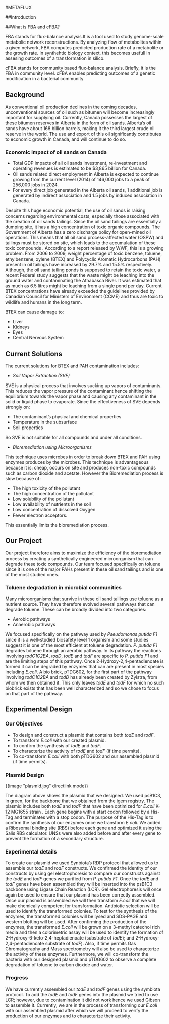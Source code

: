 #METAFLUX

##Introduction

##What is FBA and cFBA?

FBA stands for flux-balance analysis.It is a tool used to study genome-scale metabolic network reconstructions. By analyzing flow of metabolites within a given network, FBA computes predicted production rate of a metabolite or the growth rate. In synthehtic biology context, this becomes usefull in assesing outcomes of a transformation in silico.

cFBA stands for community based flux-balance analysis. Briefly, it is the FBA in community level. cFBA enables predicting outcomes of a genetic modification in a bacterial community



## Background

As conventional oil production declines in the coming decades, unconventional
sources of oil such as bitumen will become increasingly important for supplying
oil. Currently, Canada possesses the largest of these bitumen reserves in
Alberta in the form of oil sands. Alberta’s oil sands have about 168 billion
barrels, making it the third largest crude oil reserve in the world. The use and
export of this oil significantly contributes to economic growth in Canada, and
will continue to do so.

### Economic impact of oil sands on Canada

* Total GDP impacts of all oil sands investment, re-investment and operating revenues is estimated to be $3,865 billion for Canada.
* Oil sands related direct employment in Alberta is expected to continue growing from the current level (2014) of 146,000 jobs to a peak of 256,000 jobs in 2024.
* For every direct job generated in the Alberta oil sands, 1 additional job is generated by indirect association and 1.5 jobs by induced association in Canada.

Despite this huge economic potential, the use of oil sands is raising concerns
regarding environmental costs, especially those associated with the creation of
oil sands tailings.   Since the oil sand tailings are essentially a dumping
site, it has a high concentration of toxic organic compounds. The Government of
Alberta has a zero discharge policy for open-mined oil operations. This means
that all oil sand process-affected water (OSPW) and tailings must be stored on
site, which leads to the accumulation of these toxic compounds . According to a
report released by WWF, this is a growing problem. From 2006 to 2009, weight
percentage of toxic benzene, toluene, ethylbenzene, xylene (BTEX) and Polycyclic
Aromatic Hydrocarbons (PAH) present in oil tailings have increased by 29.7% and
15.5% respectively.   Although, the oil sand tailing ponds is supposed to retain
the toxic water, a recent Federal study suggests that the waste might be
leaching into the ground water and contaminating the Athabasca River. It was
estimated that as much as 6.5 litres might be leaching from a single pond per
day. Current BTEX concentrations have already exceeded the guidelines provided
by Canadian Council for Ministers of Environment (CCME) and thus are toxic to
wildlife and humans in the long term.

BTEX can cause damage to:

* Liver
* Kidneys
* Eyes
* Central Nervous System

## Current Solutions

The current solutions for BTEX and PAH contamination includes:

* _Soil Vapor Extraction (SVE)_

 SVE is a physical process that involves sucking up vapors of contaminants. This
 reduces the vapor pressure of the contaminant hence shifting the equilibrium
 towards the vapor phase and causing any contaminant in the solid or liquid
 phase to evaporate. Since the effectiveness of SVE depends strongly on:   

 * The contaminant’s physical and chemical properties
 * Temperature in the subsurface
 * Soil properties

 So SVE is not suitable for all compounds and under all conditions.

* _Bioremediation using Microorganisms_

 This technique uses microbes in order to break down BTEX and PAH using enzymes
 produces by the microbes. This technique is advantageous because it is: cheap,
 occurs on site and produces non-toxic compounds such as carbon dioxide and
 acetate.  However the Bioremediation process is slow because of:

 * The high toxicity of the pollutant
 * The high concentration of the pollutant
 * Low solubility of the pollutant
 * Low availability of nutrients in the soil
 * Low concentration of dissolved Oxygen
 * Fewer electron acceptors.

 This essentially limits the bioremediation process.

## Our Project

Our project therefore aims to maximize the efficiency of the bioremediation
process by creating a synthetically engineered microorganism that can degrade
these toxic compounds. Our team focused specifically on toluene since it is one
of the major PAHs present in these oil sand tailings and is one of the most
studied one’s.

### Toluene degradation in microbial communities

Many microorganisms that survive in these oil sand tailings use toluene as a nutrient source. They have therefore evolved several pathways that can degrade toluene. These can be broadly divided into two categories:

* Aerobic pathways
* Anaerobic pathways

We focused specifically on the pathway used by _Pseudomonas putida F1_ since it
is a well-studied biosafety level 1 organism and some studies suggest it is one
of the most efficient at toluene degradation.   _P. putida F1_ degrades toluene
through an aerobic pathway. In its pathway the reactions involving _todC1C2BA_,
_todD_, _todE_ and _todF_ are specific to _P. putida F1_ and are the limiting
steps of this pathway. Once 2-Hydroxy-2,4-pentadienoate is formed it can be
degraded by enzymes that can are present in most species including _E.coli_.   A
bio brick, pTDG602, for the first part of the pathway involving _todC1C2BA_ and
_todD_ has already been created by Zylstra, from whom we then obtained it. This
only leaves _todE_ and _todF_ for which no such biobrick exists that has been
well characterized and so we chose to focus on that part of the pathway.

## Experimental Design

### Our Objectives  

* To design and construct a plasmid that contains both _todE_ and _todF_.
* To transform _E.coli_ with our created plasmid.
* To confirm the synthesis of _todE_ and _todF_.
* To characterize the activity of _todE_ and _todF_ (if time permits).
* To co-transform _E.coli_ with both pTDG602 and our assembled plasmid (if time permits).

### Plasmid Design

<p class="image-wrapper">
{{image "plasmid.jpg" directlink mode}}
</p>

The diagram above shows the plasmid that we designed. We used psB1C3, in green,
for the backbone that we obtained from the igem registry. The plasmid includes
both _todE_ and _todF_ that have been optimized for _E.coli_ K-12 MG1655 strain .
Each gene begins with a start codon followed by a His-Tag and terminates with a
stop codon. The purpose of the His-Tag is to confirm the synthesis of our
enzymes once we transform _E.coli_. We added a Ribosomal binding site (RBS)
before each gene and optimized it using the Salis RBS calculator. UNSs were also
added before and after every gene to prevent the formation of a secondary
structure.  

### Experimental details  

To create our plasmid we used Synbiota’s RDP protocol that allowed us to
assemble our _todE_ and _todF_ constructs. We confirmed the identity of our
constructs by using gel electrophoresis to compare our constructs against the
_todE_ and _todF_ genes we purified from _P. putida F1_. Once the _todE_ and
_todF_ genes have been assembled they will be inserted into the psB1C3 backbone
using Ligase Chain Reaction (LCR). Gel electrophoresis will once again be used
to ensure that our plasmid has been correctly assembled. Once our plasmid is
assembled we will then transform _E.coli_ that we will make chemically competent
for transformation. Antibiotic selection will be used to identify the
transformed colonies. To test for the synthesis of the enzymes, the transformed
colonies will be lysed and SDS-PAGE and western blotting will be used.   After
confirming the production of the enzymes, the transformed _E.coli_ will be grown
on a 3-methyl catechol rich media and then a colorimetric assay will be used to
identify the formation of 2-Hydroxy-6-keto-2,4-heptadienoate (substrate of
_todE_); and 2-Hydroxy-2,4-pentadienoate substrate of _todF_). Also, if time
permits Gas Chromatography and Mass spectrometry will also be used to
characterize the activity of these enzymes.   Furthermore, we will co-transform
the bacteria with our designed plasmid and pTDG602 to observe a complete
degradation of toluene to carbon dioxide and water.

### Progress

We have currently assembled our _todE_ and _todF_ genes using the symbiota
protocol. To add the _todE_ and _todF_ genes into the plasmid we tried to use
LCR; however, due to contamination it did not work hence we used Gibson to
assemble it. Currently, we are in the process of transforming our _E.coli_ with
our assembled plasmid after which we will proceed to verify the production of
our enzymes and to characterize their activity.  
